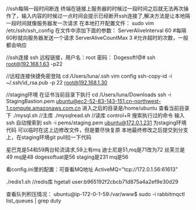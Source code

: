 //ssh每隔一段时间断连
终端在链接上服务器的时候过一段时间之后就无法再次操作了，输入内容的时候过一点时间会提示已经断开ssh连接了,解决方法是让本地隔一段时间就像服务器发一次请求
在本地打开配置文件：
sudo vim /etc/ssh/ssh_config
在文件中添加下面的参数：
ServerAliveInterval 60 #每隔60秒就向服务器发送一个请求
ServerAliveCountMax 3  #允许超时的次数，一般都会响应

//ssh连接
ssh 远程链接，用户名：root      密码： Dogesoft!@#
ssh root@192.168.1.63 -p22

//远程连接快捷免密登陆
cd /Users/luna/.ssh
vim config
ssh-copy-id -i ~/.ssh/id_rsa.pub -p 22 root@192.168.1.30

//staging环境
在证书当前目录下执行
cd /Users/luna/Downloads
ssh -i StagingBastion.pem ubuntu@ec2-52-83-143-151.cn-northwest-1.compute.amazonaws.com.cn
进入之后的目录是/home/ubuntu
查看当前目录下
./mysql.sh   //主库
./mysqlread.sh     //读库
control+R 搜索执行过的命令
输入ssh 自动搜索到 ssh -i pems/staging.pem ubuntu@172.0.1.231  为staging环境代码
可以临时在这上边修改文件，但是要尽快复原
本地最终修改之后提交到分支上，在staging环境git pull拉一下代码

星巴克是54和59两台轮流请求,59上有mq
迪士尼是51,mq是71改为72
丝芙兰是49 mq是48
dogesoftuat是56
staging是231 mq是56

看config.ini里的配置：可查看MQ地址
ActiveMQ="tcp://172.0.1.56:61613" 

./redis1.sh  //redis库
hgetall user:b965192f2cbcb71d875a4a2ef9e30d29

查看队列积压情况：
ubuntu@ip-172-0-1-59:/var/www$ sudo -i rabbitmqctl list_queues | grep duty



